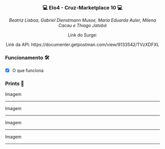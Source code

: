 ### <p align="center">💻 Elo4 - Cruz-Marketplace 10 💻</p>

<div align="center">
  <i>Beatriz Lisboa, Gabriel Dienstmann Musse, Maria Eduarda Auler, Milena Cacau e Thiago Jatobá</i>
</div> 

<p align="center">Link do Surge: </p>
<p align="center">Link da API: https://documenter.getpostman.com/view/9133542/TVzXDFXL</p>

### Funcionamento 🛠

- [x] O que funciona


### Prints 🎨

Imagem
***

Imagem
***

Imagem
***

Imagem
***
